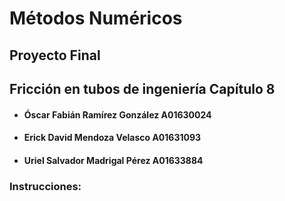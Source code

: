 # Métodos Numéricos 

## Proyecto Final
## Fricción en tubos de ingeniería Capítulo 8

+ ####  Óscar Fabián Ramírez González A01630024
+ #### Erick David Mendoza Velasco A01631093
+ #### Uriel Salvador Madrigal Pérez A01633884


### Instrucciones:
